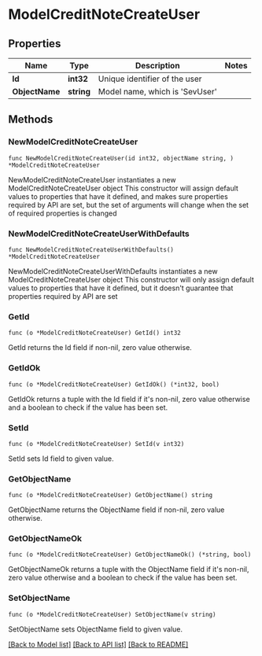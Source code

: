 # ModelCreditNoteCreateUser

## Properties

Name | Type | Description | Notes
------------ | ------------- | ------------- | -------------
**Id** | **int32** | Unique identifier of the user | 
**ObjectName** | **string** | Model name, which is &#39;SevUser&#39; | 

## Methods

### NewModelCreditNoteCreateUser

`func NewModelCreditNoteCreateUser(id int32, objectName string, ) *ModelCreditNoteCreateUser`

NewModelCreditNoteCreateUser instantiates a new ModelCreditNoteCreateUser object
This constructor will assign default values to properties that have it defined,
and makes sure properties required by API are set, but the set of arguments
will change when the set of required properties is changed

### NewModelCreditNoteCreateUserWithDefaults

`func NewModelCreditNoteCreateUserWithDefaults() *ModelCreditNoteCreateUser`

NewModelCreditNoteCreateUserWithDefaults instantiates a new ModelCreditNoteCreateUser object
This constructor will only assign default values to properties that have it defined,
but it doesn't guarantee that properties required by API are set

### GetId

`func (o *ModelCreditNoteCreateUser) GetId() int32`

GetId returns the Id field if non-nil, zero value otherwise.

### GetIdOk

`func (o *ModelCreditNoteCreateUser) GetIdOk() (*int32, bool)`

GetIdOk returns a tuple with the Id field if it's non-nil, zero value otherwise
and a boolean to check if the value has been set.

### SetId

`func (o *ModelCreditNoteCreateUser) SetId(v int32)`

SetId sets Id field to given value.


### GetObjectName

`func (o *ModelCreditNoteCreateUser) GetObjectName() string`

GetObjectName returns the ObjectName field if non-nil, zero value otherwise.

### GetObjectNameOk

`func (o *ModelCreditNoteCreateUser) GetObjectNameOk() (*string, bool)`

GetObjectNameOk returns a tuple with the ObjectName field if it's non-nil, zero value otherwise
and a boolean to check if the value has been set.

### SetObjectName

`func (o *ModelCreditNoteCreateUser) SetObjectName(v string)`

SetObjectName sets ObjectName field to given value.



[[Back to Model list]](../README.md#documentation-for-models) [[Back to API list]](../README.md#documentation-for-api-endpoints) [[Back to README]](../README.md)


